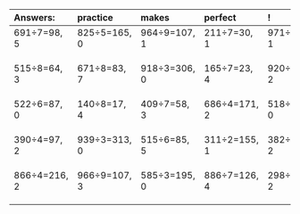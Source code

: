 | Answers: | practice | makes | perfect | ! |
| :--- | :--- | :--- | :--- | :--- |
| 691÷7=98, 5 | 825÷5=165, 0 | 964÷9=107, 1 | 211÷7=30, 1 | 971÷5=194, 1 | 
|   |   |   |   |   | 
|   |   |   |   |   | 
|   |   |   |   |   | 
| 515÷8=64, 3 | 671÷8=83, 7 | 918÷3=306, 0 | 165÷7=23, 4 | 920÷9=102, 2 | 
|   |   |   |   |   | 
|   |   |   |   |   | 
|   |   |   |   |   | 
| 522÷6=87, 0 | 140÷8=17, 4 | 409÷7=58, 3 | 686÷4=171, 2 | 518÷2=259, 0 | 
|   |   |   |   |   | 
|   |   |   |   |   | 
|   |   |   |   |   | 
| 390÷4=97, 2 | 939÷3=313, 0 | 515÷6=85, 5 | 311÷2=155, 1 | 382÷4=95, 2 | 
|   |   |   |   |   | 
|   |   |   |   |   | 
|   |   |   |   |   | 
| 866÷4=216, 2 | 966÷9=107, 3 | 585÷3=195, 0 | 886÷7=126, 4 | 298÷4=74, 2 | 
|   |   |   |   |   | 
|   |   |   |   |   | 
|   |   |   |   |   | 
